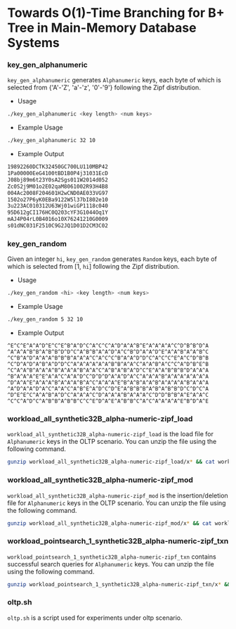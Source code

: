 # Towards O(1)-Time Branching for B+ Tree in Main-Memory Database Systems

### key_gen_alphanumeric
`key_gen_alphanumeric` generates `Alphanumeric` keys, each byte of which is selected from {'A'-'Z', 'a'-'z', '0'-'9'} following the Zipf distribution.

- Usage
```bash
./key_gen_alphanumeric <key length> <num keys>
```

- Example Usage
```bash
./key_gen_alphanumeric 32 10
```

- Example Output
```bash
19892260DCTK32450GC700LU110MBP42
1Pa00000EeG4100tBD1B0P4j31031EcD
J08bj89m6t23Y0sA2Sgs011W2014d052
Zc0S2j9M01o2E02qaM8061002R93H4B8
004Ac2008F204601H2wCND0AE033VG97
1502o27P6yK0EBa9122W5l37bI802e10
3u223AC010312U63Wj01wiGP1118c040
95D612gCI176HC0Q203cYF3G1044Oq1Y
mAJ4P04rL0B4016o10X76241210G0009
s01dNC031F2510C9G2JQ1D01D2CM3C02
```

### key_gen_random
Given an integer `hi`, `key_gen_random` generates `Random` keys, each byte of which is selected from [1, `hi`] following the Zipf distribution.

- Usage
```bash
./key_gen_random <hi> <key length> <num keys>
```

- Example Usage
```bash
./key_gen_random 5 32 10
```

- Example Output
```
^E^C^E^A^A^D^E^C^E^B^A^D^C^A^C^C^A^D^A^A^B^E^A^A^A^A^C^D^B^B^D^A
^A^A^A^B^B^A^B^B^D^D^C^A^B^B^A^A^D^A^C^B^D^A^A^D^E^A^A^B^A^A^B^C
^C^B^A^D^A^A^A^B^B^B^A^A^A^C^A^C^C^B^A^A^D^D^C^A^C^C^E^A^C^D^B^B
^C^D^A^D^A^B^A^D^D^C^A^A^A^A^A^A^B^B^A^A^C^A^A^B^A^C^C^A^D^B^E^B
^C^A^A^B^A^A^A^B^A^A^A^B^A^A^C^A^B^A^B^A^D^C^E^A^A^B^B^B^D^A^A^A
^B^A^A^A^E^E^A^A^C^A^A^D^C^D^D^D^A^A^D^A^C^A^A^A^B^A^A^A^A^A^A^A
^D^A^A^E^A^A^A^B^A^A^A^B^A^C^A^A^A^E^B^A^B^A^A^B^A^A^A^A^B^A^A^A
^A^D^A^A^D^A^C^A^A^C^A^B^E^A^D^C^D^E^A^B^B^B^A^B^A^B^B^D^C^D^C^A
^D^E^E^C^A^A^B^A^D^C^A^A^A^C^D^A^A^A^B^A^A^A^C^D^D^B^B^A^E^A^A^C
^C^C^A^D^C^A^B^B^A^B^B^C^C^E^D^A^E^A^B^B^C^A^C^A^A^A^A^E^B^D^A^E
```

### workload_all_synthetic32B_alpha-numeric-zipf_load
`workload_all_synthetic32B_alpha-numeric-zipf_load` is the load file for `Alphanumeric` keys in the OLTP scenario.
You can unzip the file using the following command.
```bash
gunzip workload_all_synthetic32B_alpha-numeric-zipf_load/x* && cat workload_all_synthetic32B_alpha-numeric-zipf_load/x* > workload_all_synthetic32B_alpha-numeric-zipf_load.dat
```

### workload_all_synthetic32B_alpha-numeric-zipf_mod
`workload_all_synthetic32B_alpha-numeric-zipf_mod` is the insertion/deletion file for `Alphanumeric` keys in the OLTP scenario.
You can unzip the file using the following command.
```bash
gunzip workload_all_synthetic32B_alpha-numeric-zipf_mod/x* && cat workload_all_synthetic32B_alpha-numeric-zipf_mod/x* > workload_all_synthetic32B_alpha-numeric-zipf_mod.dat
```

### workload_pointsearch_1_synthetic32B_alpha-numeric-zipf_txn
`workload_pointsearch_1_synthetic32B_alpha-numeric-zipf_txn` contains successful search queries for `Alphanumeric` keys.
You can unzip the file using the following command.
```bash
gunzip workload_pointsearch_1_synthetic32B_alpha-numeric-zipf_txn/x* && cat workload_pointsearch_1_synthetic32B_alpha-numeric-zipf_txn/x* > workload_pointsearch_1_synthetic32B_alpha-numeric-zipf_txn.dat
```

### oltp.sh
`oltp.sh` is a script used for experiments under oltp scenario.
